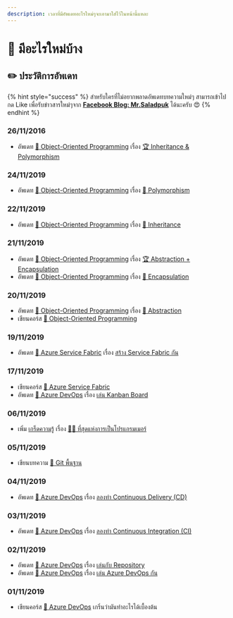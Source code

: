```yaml
---
description: เวลาที่มีอัพเดทอะไรใหม่ๆจะเอามาใส่ไว้ในหน้านี้แหละ
---
```


# 📰 มีอะไรใหม่บ้าง

## ✏️ ประวัติการอัพเดท

{% hint style="success" %}
สำหรับใครที่ไม่อยากพลาดอัพเดทบทความใหม่ๆ สามารถเข้าไปกด Like เพื่อรับข่าวสารใหม่ๆจาก [**Facebook Blog: Mr.Saladpuk**](https://www.facebook.com/mr.saladpuk) ได้นะครับ 😍
{% endhint %}

### 26/11/2016

* อัพเดท [👶 Object-Oriented Programming](https://saladpuk.gitbook.io/learn/beginner-1/oop) เรื่อง [🏆 Inheritance & Polymorphism](https://saladpuk.gitbook.io/learn/beginner-1/oop/inh-n-poly)

### 24/11/2019

* อัพเดท [👶 Object-Oriented Programming](https://saladpuk.gitbook.io/learn/beginner-1/oop) เรื่อง [💖 Polymorphism](https://saladpuk.gitbook.io/learn/beginner-1/oop/polymorphism)

### 22/11/2019

* อัพเดท [👶 Object-Oriented Programming](https://saladpuk.gitbook.io/learn/beginner-1/oop) เรื่อง [💖 Inheritance](https://saladpuk.gitbook.io/learn/beginner-1/oop/inheritance)

### 21/11/2019

* อัพเดท [👶 Object-Oriented Programming](https://saladpuk.gitbook.io/learn/beginner-1/oop) เรื่อง [🏆 Abstraction + Encapsulation](https://saladpuk.gitbook.io/learn/beginner-1/oop/abs-n-enc)
* อัพเดท [👶 Object-Oriented Programming](https://saladpuk.gitbook.io/learn/beginner-1/oop) เรื่อง [💖 Encapsulation](https://saladpuk.gitbook.io/learn/beginner-1/oop/encapsulation)

### 20/11/2019

* อัพเดท [👶 Object-Oriented Programming](https://saladpuk.gitbook.io/learn/beginner-1/oop) เรื่อง [💖 Abstraction](https://saladpuk.gitbook.io/learn/beginner-1/oop/abstraction)
* เขียนคอร์ส [👶 Object-Oriented Programming](https://saladpuk.gitbook.io/learn/beginner-1/oop)

### 19/11/2019

* อัพเดท [👶 Azure Service Fabric](https://saladpuk.gitbook.io/learn/cloud/azure-service-fabric) เรื่อง [สร้าง Service Fabric กัน](https://saladpuk.gitbook.io/learn/cloud/azure-service-fabric/create)

### 17/11/2019

* เขียนคอร์ส [👶 Azure Service Fabric](https://saladpuk.gitbook.io/learn/cloud/azure-service-fabric)
* อัพเดท [👶 Azure DevOps](https://saladpuk.gitbook.io/learn/cloud/azure-devops) เรื่อง [เล่น Kanban Board](https://saladpuk.gitbook.io/learn/cloud/azure-devops/kanban-board)

### 06/11/2019

* เพิ่ม [เกร็ดความรู้](https://saladpuk.gitbook.io/learn/v/tips/) เรื่อง [👨‍💻 ที่สุดแห่งการเป็นโปรแกรมเมอร์](https://saladpuk.gitbook.io/learn/v/tips/9)

### 05/11/2019

* เขียนบทความ [👶 Git พื้นฐาน](https://saladpuk.gitbook.io/learn/basic/git)

### 04/11/2019

* อัพเดท [👶 Azure DevOps](https://saladpuk.gitbook.io/learn/cloud/azure-devops) เรื่อง [ลองทำ Continuous Delivery \(CD\)](https://saladpuk.gitbook.io/learn/cloud/azure-devops/cd)

### 0**3**/11/2019

* อัพเดท [👶 Azure DevOps](https://saladpuk.gitbook.io/learn/cloud/azure-devops) เรื่อง [ลองทำ Continuous Integration \(CI\)](https://saladpuk.gitbook.io/learn/cloud/azure-devops/ci)

### 0**2**/11/2019

* อัพเดท [👶 Azure DevOps](https://saladpuk.gitbook.io/learn/cloud/azure-devops) เรื่อง [เล่นกับ Repository](https://saladpuk.gitbook.io/learn/cloud/azure-devops/repository)
* อัพเดท [👶 Azure DevOps](https://saladpuk.gitbook.io/learn/cloud/azure-devops) เรื่อง [เล่น Azure DevOps กัน](https://saladpuk.gitbook.io/learn/cloud/azure-devops/azure-devops)

### 01/11/2019

* เขียนคอร์ส [👶 Azure DevOps](https://saladpuk.gitbook.io/learn/cloud/azure-devops) เกริ่นว่ามันทำอะไรได้เบื้องต้น

